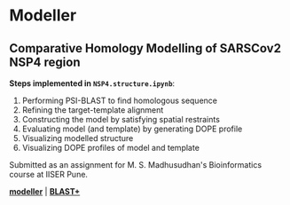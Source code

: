 # Modeller
## Comparative Homology Modelling of SARSCov2 NSP4 region

**Steps implemented in `NSP4.structure.ipynb`**:
1. Performing PSI-BLAST to find homologous sequence
2. Refining the target-template alignment
3. Constructing the model by satisfying spatial restraints
4. Evaluating model (and template) by generating DOPE profile
5. Visualizing modelled structure
6. Visualizing DOPE profiles of model and template

Submitted as an assignment for M. S. Madhusudhan's Bioinformatics course at IISER Pune.

[**modeller**](https://salilab.org/modeller/) | [**BLAST+**](https://blast.ncbi.nlm.nih.gov/Blast.cgi?PAGE_TYPE=BlastDocs&DOC_TYPE=Download)
